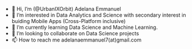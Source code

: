 - 👋 Hi, I’m (@UrbanIXOrbit) Adelana Emmanuel
- 👀 I’m interested in Data Analytics and Science with secondary interest in buiding Mobile Apps (Cross-Platform inclusive)
- 🌱 I’m currently learning Data Science and Machine Learning.
- 💞️ I’m looking to collaborate on Data Science projects
- 📫 How to reach me adelanaemmanuel7(at)gmail.com

<!---
UrbanIXOrbit/UrbanIXOrbit is a ✨ special ✨ repository because its `README.md` (this file) appears on your GitHub profile.
You can click the Preview link to take a look at your changes.
--->
